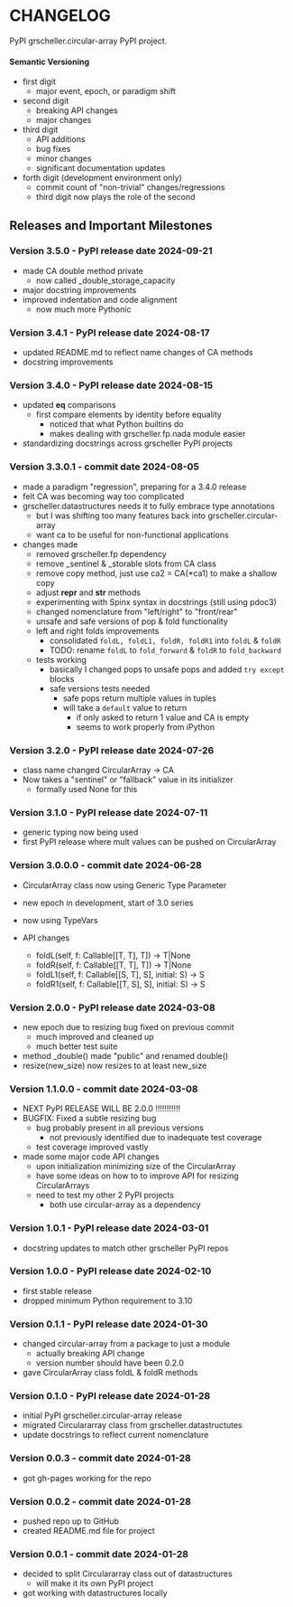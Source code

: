 # CHANGELOG

PyPI grscheller.circular-array PyPI project.

#### Semantic Versioning

* first digit
  * major event, epoch, or paradigm shift
* second digit
  * breaking API changes
  * major changes
* third digit
  * API additions
  * bug fixes
  * minor changes
  * significant documentation updates
* forth digit (development environment only)
  * commit count of "non-trivial" changes/regressions
  * third digit now plays the role of the second

## Releases and Important Milestones

### Version 3.5.0 - PyPI release date 2024-09-21

* made CA double method private
  * now called _double_storage_capacity
* major docstring improvements
* improved indentation and code alignment
  * now much more Pythonic

### Version 3.4.1 - PyPI release date 2024-08-17

* updated README.md to reflect name changes of CA methods
* docstring improvements

### Version 3.4.0 - PyPI release date 2024-08-15

* updated __eq__ comparisons
  * first compare elements by identity before equality
    * noticed that what Python builtins do
    * makes dealing with grscheller.fp.nada module easier
* standardizing docstrings across grscheller PyPI projects

### Version 3.3.0.1 - commit date 2024-08-05

* made a paradigm "regression", preparing for a 3.4.0 release
* felt CA was becoming way too complicated
* grscheller.datastructures needs it to fully embrace type annotations
  * but I was shifting too many features back into grscheller.circular-array
  * want ca to be useful for non-functional applications
* changes made
  * removed grscheller.fp dependency
  * remove _sentinel & _storable slots from CA class
  * remove copy method, just use ca2 = CA(*ca1) to make a shallow copy
  * adjust __repr__ and __str__ methods
  * experimenting with Spinx syntax in docstrings (still using pdoc3)
  * changed nomenclature from "left/right" to "front/rear"
  * unsafe and safe versions of pop & fold functionality
  * left and right folds improvements
    * consolidated `foldL, foldL1, foldR, foldR1` into `foldL` & `foldR`
    * TODO: rename `foldL` to `fold_forward` & `foldR` to `fold_backward`
  * tests working
    * basically I changed pops to unsafe pops and added `try except` blocks
    * safe versions tests needed
      * safe pops return multiple values in tuples
      * will take a `default` value to return
        * if only asked to return 1 value and CA is empty
        * seems to work properly from iPython

### Version 3.2.0 - PyPI release date 2024-07-26

* class name changed CircularArray -> CA
* Now takes a "sentinel" or "fallback" value in its initializer
  * formally used None for this

### Version 3.1.0 - PyPI release date 2024-07-11

* generic typing now being used
* first PyPI release where mult values can be pushed on CircularArray

### Version 3.0.0.0 - commit date 2024-06-28

* CircularArray class now using Generic Type Parameter

* new epoch in development, start of 3.0 series
* now using TypeVars
* API changes
  * foldL(self, f: Callable[[T, T], T]) -> T|None
  * foldR(self, f: Callable[[T, T], T]) -> T|None
  * foldL1(self, f: Callable[[S, T], S], initial: S) -> S
  * foldR1(self, f: Callable[[T, S], S], initial: S) -> S

### Version 2.0.0 - PyPI release date 2024-03-08

* new epoch due to resizing bug fixed on previous commit
  * much improved and cleaned up
  * much better test suite
* method _double() made "public" and renamed double()
* resize(new_size) now resizes to at least new_size

### Version 1.1.0.0 - commit date 2024-03-08

* NEXT PyPI RELEASE WILL BE 2.0.0 !!!!!!!!!!!
* BUGFIX: Fixed a subtle resizing bug
  * bug probably present in all previous versions
    * not previously identified due to inadequate test coverage
  * test coverage improved vastly
* made some major code API changes
  * upon initialization minimizing size of the CircularArray
  * have some ideas on how to to improve API for resizing CircularArrays
  * need to test my other 2 PyPI projects
    * both use circular-array as a dependency

### Version 1.0.1 - PyPI release date 2024-03-01

* docstring updates to match other grscheller PyPI repos

### Version 1.0.0 - PyPI release date 2024-02-10

* first stable release
* dropped minimum Python requirement to 3.10

### Version 0.1.1 - PyPI release date 2024-01-30

* changed circular-array from a package to just a module
  * actually breaking API change
  * version number should have been 0.2.0
* gave CircularArray class foldL & foldR methods

### Version 0.1.0 - PyPI release date 2024-01-28

* initial PyPI grscheller.circular-array release
* migrated Circulararray class from grscheller.datastructutes
* update docstrings to reflect current nomenclature

### Version 0.0.3 - commit date 2024-01-28

* got gh-pages working for the repo

### Version 0.0.2 - commit date 2024-01-28

* pushed repo up to GitHub
* created README.md file for project

### Version 0.0.1 - commit date 2024-01-28

* decided to split Circulararray class out of datastructures
  * will make it its own PyPI project
* got working with datastructures locally
